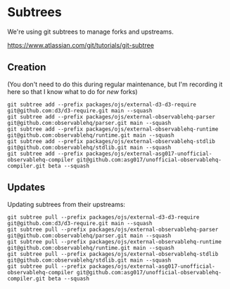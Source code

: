 # Subtrees

We're using git subtrees to manage forks and upstreams.

https://www.atlassian.com/git/tutorials/git-subtree

## Creation

(You don't need to do this during regular maintenance, but I'm recording it here
so that I know what to do for _new_ forks)

```
git subtree add --prefix packages/ojs/external-d3-d3-require git@github.com:d3/d3-require.git main --squash
git subtree add --prefix packages/ojs/external-observablehq-parser git@github.com:observablehq/parser.git main --squash
git subtree add --prefix packages/ojs/external-observablehq-runtime git@github.com:observablehq/runtime.git main --squash
git subtree add --prefix packages/ojs/external-observablehq-stdlib git@github.com:observablehq/stdlib.git main --squash
git subtree add --prefix packages/ojs/external-asg017-unofficial-observablehq-compiler git@github.com:asg017/unofficial-observablehq-compiler.git beta --squash
```

## Updates

Updating subtrees from their upstreams:

```
git subtree pull --prefix packages/ojs/external-d3-d3-require git@github.com:d3/d3-require.git main --squash
git subtree pull --prefix packages/ojs/external-observablehq-parser git@github.com:observablehq/parser.git main --squash
git subtree pull --prefix packages/ojs/external-observablehq-runtime git@github.com:observablehq/runtime.git main --squash
git subtree pull --prefix packages/ojs/external-observablehq-stdlib git@github.com:observablehq/stdlib.git main --squash
git subtree pull --prefix packages/ojs/external-asg017-unofficial-observablehq-compiler git@github.com:asg017/unofficial-observablehq-compiler.git beta --squash
```